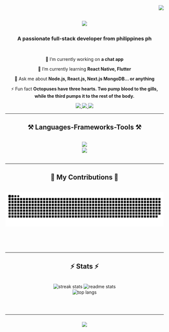 <img align="right" src="https://visitor-badge.laobi.icu/badge?page_id=rosanno.rosanno" />

<h1 align="center">
    <img src="https://readme-typing-svg.herokuapp.com/?font=Righteous&size=35&center=true&vCenter=true&width=500&height=70&duration=4000&lines=Hi+There!+👋;+I'm+Rosanno+Macabuhay!;" />
</h1>

<h3 align="center">A passionate full-stack developer from philippines ph</h3>

<br/>

<div align="center">
 
 🔭 I’m currently working on **a chat app**
 
 🌱 I’m currently learning **React Native, Flutter**

 💬 Ask me about **Node.js, React.js, Next.js MongoDB... or anything**

 ⚡ Fun fact **Octopuses have three hearts. Two pump blood to the gills, while the third pumps it to the rest of the body.**
 
 </div>
 
<div align="center"> 
  <a href="mailto:rosannomacabuhay@gmail.com">
    <img src="https://img.shields.io/badge/Gmail-333333?style=for-the-badge&logo=gmail&logoColor=red" />
  </a>
  <a href="https://www.linkedin.com/in/rosanno-m-b7bb04206/" target="_blank">
    <img src="https://img.shields.io/badge/LinkedIn-0077B5?style=for-the-badge&logo=linkedin&logoColor=white" target="_blank" />
  </a>
  <a href="https://rosanno-3-d-portfolio.vercel.app/" target="_blank">
     <img src="https://img.shields.io/badge/Portfolio-FF5722?style=for-the-badge&logo=todoist&logoColor=white" target="_blank" /> <!-- sqlite, safari, google-chrome are other good icon options -->
  </a>
</div>

 <hr/>
 
<h2 align="center">⚒️ Languages-Frameworks-Tools ⚒️</h2>
<br/>
<div align="center">
    <img src="https://skillicons.dev/icons?i=nodejs,github,php,javascript,typescript,express,redux,mongodb,vite,laravel,java,cs" /><br>
    <img src="https://skillicons.dev/icons?i=python,react,tailwind,bootstrap,mui,mysql,postgres,next,html,css,vscode,figma,git,postman" />
</div>

<br/>
<hr/>

<div align="center">
  <h2>🐍 My Contributions 🐍</h2>
  <br>
  <img alt="snake eating my contributions" src="https://raw.githubusercontent.com/rosanno/rosanno/output/github-contribution-grid-snake.svg" />
  
  <br/><br/><br/>
</div>

<hr/>

<h2 align="center">⚡ Stats ⚡</h2>
<br>
<div align=center>
  <img width=390 src="https://streak-stats.demolab.com/?user=rosanno&count_private=true&theme=react&border_radius=10" alt="streak stats"/>
  <img width=390 src="https://github-readme-stats.vercel.app/api?username=rosanno&count_private=true&show_icons=true&theme=react&rank_icon=github&border_radius=10" alt="readme stats" />
  <br/>
  <img width=325 align="center" src="https://github-readme-stats.vercel.app/api/top-langs/?username=rosanno&hide=HTML&langs_count=8&layout=compact&theme=react&border_radius=10&size_weight=0.5&count_weight=0.5&exclude_repo=github-readme-stats" alt="top langs" />
</div>

<br/><br/>
<hr/>

<h3 align="center">
    <img src="https://readme-typing-svg.herokuapp.com/?font=Righteous&size=25&center=true&vCenter=true&width=500&height=70&duration=4000&lines=Thanks+for+visiting!+✌️;+Shoot+me+a+message+on+Linkedin!;I'm+always+down+to+collab+:)">
</h3>

<br/>
